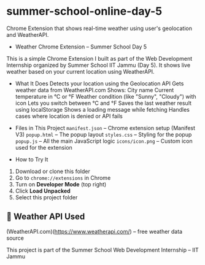 # summer-school-online-day-5
Chrome Extension that shows real-time weather using user's geolocation and WeatherAPI.
- Weather Chrome Extension – Summer School Day 5

This is a simple Chrome Extension I built as part of the Web Development Internship organized by Summer School IIT Jammu (Day 5). It shows live weather based on your current location using WeatherAPI.

-  What It Does
 Detects your location using the Geolocation API
 Gets weather data from WeatherAPI.com
 Shows:
 City name
 Current temperature in °C or °F
 Weather condition (like "Sunny", "Cloudy") with icon
Lets you switch between °C and °F
Saves the last weather result using localStorage
Shows a loading message while fetching
Handles cases where location is denied or API fails

-  Files in This Project
 `manifest.json` – Chrome extension setup (Manifest V3)
 `popup.html` – The popup layout
 `styles.css` – Styling for the popup
 `popup.js` – All the main JavaScript logic
 `icons/icon.png` – Custom icon used for the extension

- How to Try It
1. Download or clone this folder
2. Go to `chrome://extensions` in Chrome
3. Turn on **Developer Mode** (top right)
4. Click **Load Unpacked**
5. Select this project folder

## 🔗 Weather API Used
  (WeatherAPI.com)(https://www.weatherapi.com/) – free weather data source

This project is part of the Summer School Web Development Internship – IIT Jammu
